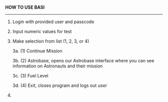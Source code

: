 **HOW TO USE BASI**                                                      
_______________________

1. Login with provided user and passcode

2. Input numeric values for test

3. Make selection from list (1, 2, 3, or 4)

    3a. (1) Continue Mission

    3b. (2) Astrobase, opens our Astrobase interface where you can see information on Astronauts and their mission

    3c. (3) Fuel Level

    3d. (4) Exit, closes program and logs out user
4. 
